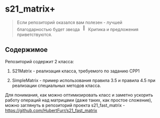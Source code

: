 # s21_matrix+

> Если репозиторий оказался вам полезен - лучшей благодарностью будет звезда <img src="misc/heart_21_x10.gif" alt="drawing" width="20" height="20"/> Критика и предложения приветствуются.

## Содержимое

Репозиторий содержит 2 класса:

1. S21Matrix - реализация класса, требуемого по заданию CPP1

2. SimpleMatrix - пример использования правила 3.5 и правила 4.5 при реализации специальных методов класса.

Для понимания, как можно оптимизировать класс и заметно ускорить работу операций над матрицами (даже таких, как простое сложение), можно заглянуть в репозиторий проекта s21_fast_matrix - https://github.com/HubertFurr/s21_fast_matrix
